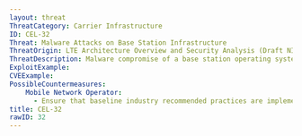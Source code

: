 ```yaml
---
layout: threat
ThreatCategory: Carrier Infrastructure
ID: CEL-32
Threat: Malware Attacks on Base Station Infrastructure
ThreatOrigin: LTE Architecture Overview and Security Analysis (Draft NISTIR 8071) [^166]
ThreatDescription: Malware compromise of a base station operating system causing undesired equipment behavior.
ExploitExample:
CVEExample:
PossibleCountermeasures:
    Mobile Network Operator:
      - Ensure that baseline industry recommended practices are implemented and validated
title: CEL-32
rawID: 32
---
```

